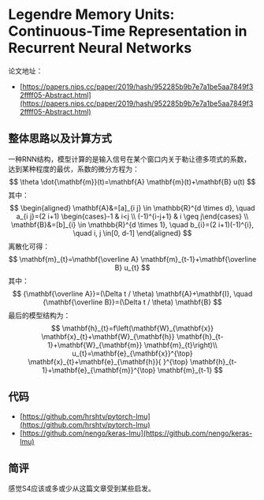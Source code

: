 # Legendre Memory Units: Continuous-Time Representation in Recurrent Neural Networks

论文地址：

- [https://papers.nips.cc/paper/2019/hash/952285b9b7e7a1be5aa7849f32ffff05-Abstract.html](https://papers.nips.cc/paper/2019/hash/952285b9b7e7a1be5aa7849f32ffff05-Abstract.html)



## 整体思路以及计算方式

一种RNN结构，模型计算的是输入信号在某个窗口内关于勒让德多项式的系数，达到某种程度的最优，系数的微分方程为：
$$
\theta \dot{\mathbf{m}}(t)=\mathbf{A} \mathbf{m}(t)+\mathbf{B} u(t)
$$
其中：
$$
\begin{aligned}
\mathbf{A}&=[a]_{i j} \in \mathbb{R}^{d \times d}, \quad a_{i j}=(2 i+1) \begin{cases}-1 & i<j \\
(-1)^{i-j+1} & i \geq j\end{cases} \\
\mathbf{B}&=[b]_{i} \in \mathbb{R}^{d \times 1}, \quad b_{i}=(2 i+1)(-1)^{i}, \quad i, j \in[0, d-1]
\end{aligned}
$$
离散化可得：
$$
\mathbf{m}_{t}=\mathbf{\overline A} \mathbf{m}_{t-1}+\mathbf{\overline B} u_{t}
$$
其中：
$$
{\mathbf{\overline A}}=(\Delta t / \theta) \mathbf{A}+\mathbf{I}, \quad 
{\mathbf{\overline B}}=(\Delta t / \theta) \mathbf{B}
$$
最后的模型结构为：
$$
\mathbf{h}_{t}=f\left(\mathbf{W}_{\mathbf{x}} \mathbf{x}_{t}+\mathbf{W}_{\mathbf{h}} \mathbf{h}_{t-1}+\mathbf{W}_{\mathbf{m}} \mathbf{m}_{t}\right)\\
u_{t}=\mathbf{e}_{\mathbf{x}}^{\top} \mathbf{x}_{t}+\mathbf{e}_{\mathbf{h}}{ }^{\top} \mathbf{h}_{t-1}+\mathbf{e}_{\mathbf{m}}^{\top} \mathbf{m}_{t-1}
$$



## 代码

- [https://github.com/hrshtv/pytorch-lmu](https://github.com/hrshtv/pytorch-lmu)
- [https://github.com/nengo/keras-lmu](https://github.com/nengo/keras-lmu)



## 简评

感觉S4应该或多或少从这篇文章受到某些启发。